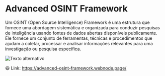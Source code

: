 # Advanced OSINT Framework

Um OSINT (Open Source Intelligence) Framework é uma estrutura que fornece uma abordagem sistemática e organizada para conduzir pesquisas de inteligência usando fontes de dados abertas disponíveis publicamente. Ele fornece um conjunto de ferramentas, técnicas e procedimentos que ajudam a coletar, processar e analisar informações relevantes para uma investigação ou pesquisa específica.

![Texto alternativo](https://i.ibb.co/GczZ9rC/Fire-Shot-Capture-175-OSINT-Toggle-List-In-Work-569jjdgjkw-neocities-org.png)

😆 Link: https://advanced-osint-framework.webnode.page/
